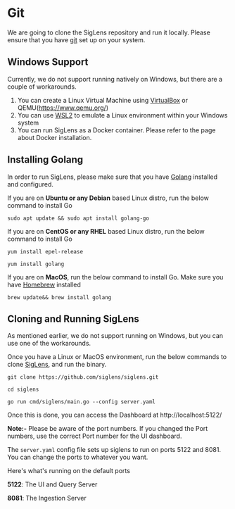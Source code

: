 # Git

We are going to clone the SigLens repository and run it locally. Please ensure that you have [git](https://git-scm.com/) set up on your system.

## Windows Support
Currently, we do not support running natively on Windows, but there are a couple of workarounds.

1. You can create a Linux Virtual Machine using [VirtualBox](https://www.virtualbox.org/) or QEMU(https://www.qemu.org/)
2. You can use [WSL2](https://learn.microsoft.com/en-us/windows/wsl/install) to emulate a Linux environment within your Windows system
3. You can run SigLens as a Docker container. Please refer to the page about Docker installation.

## Installing Golang

In order to run SigLens, please make sure that you have [Golang](https://go.dev/) installed and configured.

If you are on **Ubuntu or any Debian** based Linux distro, run the below command to install Go
```
sudo apt update && sudo apt install golang-go
```

If you are on **CentOS or any RHEL** based Linux distro, run the below command to install Go

```
yum install epel-release

yum install golang

```

If you are on **MacOS**, run the below command to install Go. Make sure you have [Homebrew](https://brew.sh/) installed 

```
brew update&& brew install golang
```

## Cloning and Running SigLens

As mentioned earlier, we do not support running on Windows, but you can use one of the workarounds.

Once you have a Linux or MacOS environment, run the below commands to clone [SigLens](https://github.com/siglens/siglens), and run the binary.


```
git clone https://github.com/siglens/siglens.git

cd siglens

go run cmd/siglens/main.go --config server.yaml
```

Once this is done, you can access the Dashboard at http://localhost:5122/

**Note:-** Please be aware of the port numbers. If you changed the Port numbers, use the correct Port number for the UI dashboard.

The `server.yaml` config file sets up siglens to run on ports 5122 and 8081. You can change the ports to whatever you want.

Here's what's running on the default ports

**5122**: The UI and Query Server

**8081**: The Ingestion Server




